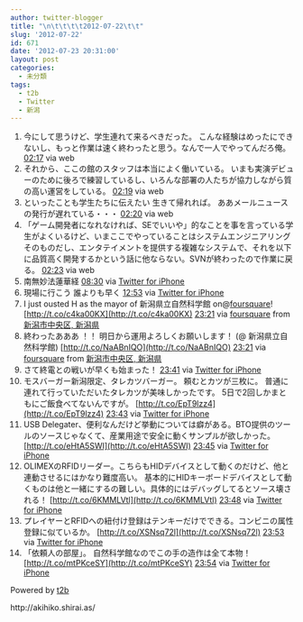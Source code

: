 ```yaml
---
author: twitter-blogger
title: "\n\t\t\t\t2012-07-22\t\t"
slug: '2012-07-22'
id: 671
date: '2012-07-23 20:31:00'
layout: post
categories:
  - 未分類
tags:
  - t2b
  - Twitter
  - 新潟
---
```


<div xmlns:georss="http://www.georss.org/georss">

1.  <span><span>今にして思うけど、学生連れて来るべきだった。 こんな経験はめったにできないし、もっと作業は速く終わったと思う。なんで一人でやってんだろ俺。</span> <span>[<span>02:17</span>](http://twitter.com/o_ob/status/227029597949145088) <span>via web</span></span></span>
2.  <span><span>それから、ここの館のスタッフは本当によく働いている。 いまも実演デビューのために後ろで練習しているし、いろんな部署の人たちが協力しながら質の高い運営をしている。</span> <span>[<span>02:19</span>](http://twitter.com/o_ob/status/227030058857021440) <span>via web</span></span></span>
3.  <span><span>といったことも学生たちに伝えたい 生きて帰れれば。 ああメールニュースの発行が遅れている・・・</span> <span>[<span>02:20</span>](http://twitter.com/o_ob/status/227030241565110272) <span>via web</span></span></span>
4.  <span><span>「ゲーム開発者になれなければ、SEでいいや」的なことを事を言っている学生がよくいるけど、いまここでやっていることはシステムエンジニアリングそのものだし、エンタテイメントを提供する複雑なシステムで、それを以下に品質高く開発するかという話に他ならない。SVNが終わったので作業に戻る。</span> <span>[<span>02:23</span>](http://twitter.com/o_ob/status/227031153113169920) <span>via web</span></span></span>
5.  <span><span>南無妙法蓮華経</span> <span>[<span>08:30</span>](http://twitter.com/o_ob/status/227123560378937345) <span>via [Twitter for iPhone](http://twitter.com/download/iphone)</span></span></span>
6.  <span><span>現場に行こう 誰よりも早く</span> <span>[<span>12:53</span>](http://twitter.com/o_ob/status/227189696730652673) <span>via [Twitter for iPhone](http://twitter.com/download/iphone)</span></span></span>
7.  <span><span>I just ousted H as the mayor of 新潟県立自然科学館 on@[foursquare](http://twitter.com/foursquare "foursquare")! [http://t.co/c4ka00KX](http://t.co/c4ka00KX)</span> <span>[<span>23:21</span>](http://twitter.com/o_ob/status/227347623303053313) <span>via [foursquare](http://foursquare.com)</span> from [新潟市中央区, 新潟県<span></span>](http://maps.google.com/maps?q=37.89073077,139.04974937)</span></span>
8.  <span><span>終わったあああ ！！ 明日から運用よろしくお願いします！ (@ 新潟県立自然科学館) [http://t.co/NaABnIQO](http://t.co/NaABnIQO)</span> <span>[<span>23:21</span>](http://twitter.com/o_ob/status/227347623709904896) <span>via [foursquare](http://foursquare.com)</span> from [新潟市中央区, 新潟県<span></span>](http://maps.google.com/maps?q=37.89073077,139.04974937)</span></span>
9.  <span><span>さて終電との戦いが早くも始まった！</span> <span>[<span>23:41</span>](http://twitter.com/o_ob/status/227352662880944128) <span>via [Twitter for iPhone](http://twitter.com/download/iphone)</span></span></span>
10.  <span><span>モスバーガー新潟限定、タレカツバーガー。 頼むとカツが三枚に。 普通に連れて行っていただいたタレカツが美味しかったです。 5日で2回しかまともにご飯食べてないんですが。 [http://t.co/EpT9lzz4](http://t.co/EpT9lzz4)</span> <span>[<span>23:43</span>](http://twitter.com/o_ob/status/227353267959635968) <span>via [Twitter for iPhone](http://twitter.com/download/iphone)</span></span></span>
11.  <span><span>USB Delegater、便利なんだけど挙動については癖がある。BTO提供のツールのソースじゃなくて、産業用途で安全に動くサンプルが欲しかった。 [http://t.co/eHtA5SWI](http://t.co/eHtA5SWI)</span> <span>[<span>23:45</span>](http://twitter.com/o_ob/status/227353853140533249) <span>via [Twitter for iPhone](http://twitter.com/download/iphone)</span></span></span>
12.  <span><span>OLIMEXのRFIDリーダー。こちらもHIDデバイスとして動くのだけど、他と連動させるにはかなり難度高い。 基本的にHIDキーボードデバイスとして動くものは他と一緒にするの難しい。具体的にはデバッグしてるとソース壊される！ [http://t.co/6KMMLVtl](http://t.co/6KMMLVtl)</span> <span>[<span>23:48</span>](http://twitter.com/o_ob/status/227354443602079744) <span>via [Twitter for iPhone](http://twitter.com/download/iphone)</span></span></span>
13.  <span><span>プレイヤーとRFIDへの紐付け登録はテンキーだけでできる。コンビニの属性登録に似ているか。 [http://t.co/XSNsq72l](http://t.co/XSNsq72l)</span> <span>[<span>23:53</span>](http://twitter.com/o_ob/status/227355713087877120) <span>via [Twitter for iPhone](http://twitter.com/download/iphone)</span></span></span>
14.  <span><span>「依頼人の部屋」。 自然科学館なのでこの手の造作は全て本物！ [http://t.co/mtPKceSY](http://t.co/mtPKceSY)</span> <span>[<span>23:54</span>](http://twitter.com/o_ob/status/227355988322287616) <span>via [Twitter for iPhone](http://twitter.com/download/iphone)</span></span></span>

</div>

Powered by [t2b](http://t2b.utilz.jp/)

<div>http://akihiko.shirai.as/</div>